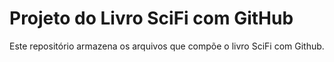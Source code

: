 # Projeto do Livro SciFi com GitHub

Este repositório armazena os arquivos que compõe o livro SciFi com Github.